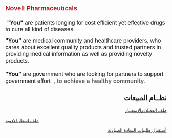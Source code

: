 <html>
<body>

<!--  div class="title1"><h1>Welcome to Vodachem Pharmaceutical</h1></div -->

<div class="text_left_1">
       
<span style="font-size:18px"><span style="font-family:tahoma,geneva,sans-serif"><span style="color:#B22222"><strong><span style="font-family:arial,helvetica,sans-serif"><span style="font-size:20px">Novell Pharmaceuticals</span></span></strong>
<br> <br> 
</span><span style="font-size:20px"><span style="font-family:arial,helvetica,sans-serif">&nbsp;</span></span><strong>"You" </strong>are patients longing for cost efficient yet effective drugs to cure all kind of diseases. </span></span> 

<p><span style="font-size:18px"><span style="font-family:tahoma,geneva,sans-serif"><strong>"You" </strong>are medical community and healthcare providers, who cares about excellent quality products and trusted partners in providing medical information as well as providing novelty products.<br><br><strong>"You" </strong>are government who are looking for partners to support government effort    <span style="color:#696969">&nbsp;<strong></strong>,&nbsp;<strong>to achieve a healthy community. </strong>&nbsp; </span></span></span></p>

</div> 



<div>
<h2  style="text-align:right;" >  نظــام المبيعات </h2>

<p style="text-align:right;" ><a href="https://41.41.222.4/bot/customerslist.php">   ملف العمـلاءوالاسعــار  </a></p>

<!p style="text-align:right;" ><a href="https://41.41.222.4//myprojects/input_items.php">  ملف اسعار الادوية  </a></p>
  <p style="text-align:right;" ><a href="https://41.41.222.4//myprojects/input_order2.php"> أستقبال طلبيات السادة الصيادلة </a></p>
</div>
 

</body>
</html>

        


